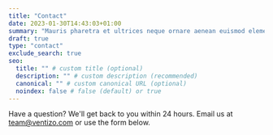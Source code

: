 ```yaml
---
title: "Contact"
date: 2023-01-30T14:43:03+01:00
summary: "Mauris pharetra et ultrices neque ornare aenean euismod elementum."
draft: true
type: "contact"
exclude_search: true
seo:
  title: "" # custom title (optional)
  description: "" # custom description (recommended)
  canonical: "" # custom canonical URL (optional)
  noindex: false # false (default) or true
---
```


Have a question? We'll get back to you within 24 hours. Email us at [team@ventizo.com](mailto:team@ventizo.com) or use the form below.
